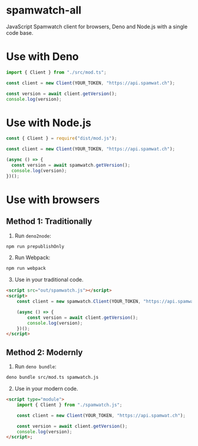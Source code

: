 # spamwatch-all

JavaScript Spamwatch client for browsers, Deno and Node.js with a single code
base.

# Use with Deno

```ts
import { Client } from "./src/mod.ts";

const client = new Client(YOUR_TOKEN, "https://api.spamwat.ch");

const version = await client.getVersion();
console.log(version);
```

# Use with Node.js

```ts
const { Client } = require("dist/mod.js");

const client = new Client(YOUR_TOKEN, "https://api.spamwat.ch");

(async () => {
  const version = await spamwatch.getVersion();
  console.log(version);
})();
```

# Use with browsers

## Method 1: Traditionally

1. Run `deno2node`:

```bash
npm run prepublishOnly
```

2. Run Webpack:

```bash
npm run webpack
```

3. Use in your traditional code.

```html
<script src="out/spamwatch.js"></script>
<script>
	const client = new spamwatch.Client(YOUR_TOKEN, "https://api.spamwat.ch");

	(async () => {
		const version = await client.getVersion();
		console.log(version);
	})();
</script>
```

## Method 2: Modernly

1. Run `deno bundle`:

```bash
deno bundle src/mod.ts spamwatch.js
```

2. Use in your modern code.

```html
<script type="module">
	import { Client } from "./spamwatch.js";

	const client = new Client(YOUR_TOKEN, "https://api.spamwat.ch");

	const version = await client.getVersion();
	console.log(version);
</script>;
```
